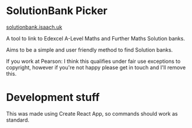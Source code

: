 # SolutionBank Picker
[solutionbank.isaach.uk](https://solutionbank.isaach.uk)

A tool to link to Edexcel A-Level Maths and Further Maths Solution banks.

Aims to be a simple and user friendly method to find Solution banks.

If you work at Pearson: I think this qualifies under fair use exceptions to copyright, however if you're not happy please get in touch and I'll remove this.

# Development stuff
This was made using Create React App, so commands should work as standard.
